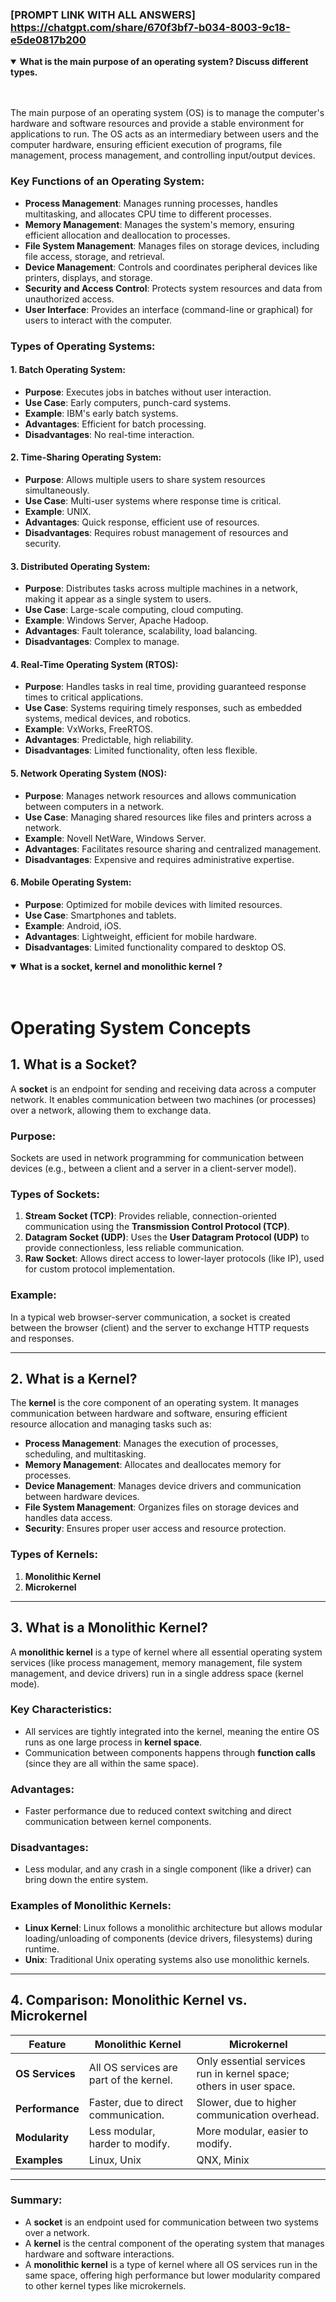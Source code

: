### [PROMPT LINK WITH ALL ANSWERS] https://chatgpt.com/share/670f3bf7-b034-8003-9c18-e5de0817b200


<details open>
<summary><strong>What is the main purpose of an operating system? Discuss different types.</strong></summary>
<br><br>

The main purpose of an operating system (OS) is to manage the computer's hardware and software resources and provide a stable environment for applications to run. The OS acts as an intermediary between users and the computer hardware, ensuring efficient execution of programs, file management, process management, and controlling input/output devices.

### Key Functions of an Operating System:
- **Process Management**: Manages running processes, handles multitasking, and allocates CPU time to different processes.
- **Memory Management**: Manages the system's memory, ensuring efficient allocation and deallocation to processes.
- **File System Management**: Manages files on storage devices, including file access, storage, and retrieval.
- **Device Management**: Controls and coordinates peripheral devices like printers, displays, and storage.
- **Security and Access Control**: Protects system resources and data from unauthorized access.
- **User Interface**: Provides an interface (command-line or graphical) for users to interact with the computer.

### Types of Operating Systems:

#### 1. Batch Operating System:
- **Purpose**: Executes jobs in batches without user interaction.
- **Use Case**: Early computers, punch-card systems.
- **Example**: IBM's early batch systems.
- **Advantages**: Efficient for batch processing.
- **Disadvantages**: No real-time interaction.

#### 2. Time-Sharing Operating System:
- **Purpose**: Allows multiple users to share system resources simultaneously.
- **Use Case**: Multi-user systems where response time is critical.
- **Example**: UNIX.
- **Advantages**: Quick response, efficient use of resources.
- **Disadvantages**: Requires robust management of resources and security.

#### 3. Distributed Operating System:
- **Purpose**: Distributes tasks across multiple machines in a network, making it appear as a single system to users.
- **Use Case**: Large-scale computing, cloud computing.
- **Example**: Windows Server, Apache Hadoop.
- **Advantages**: Fault tolerance, scalability, load balancing.
- **Disadvantages**: Complex to manage.

#### 4. Real-Time Operating System (RTOS):
- **Purpose**: Handles tasks in real time, providing guaranteed response times to critical applications.
- **Use Case**: Systems requiring timely responses, such as embedded systems, medical devices, and robotics.
- **Example**: VxWorks, FreeRTOS.
- **Advantages**: Predictable, high reliability.
- **Disadvantages**: Limited functionality, often less flexible.

#### 5. Network Operating System (NOS):
- **Purpose**: Manages network resources and allows communication between computers in a network.
- **Use Case**: Managing shared resources like files and printers across a network.
- **Example**: Novell NetWare, Windows Server.
- **Advantages**: Facilitates resource sharing and centralized management.
- **Disadvantages**: Expensive and requires administrative expertise.

#### 6. Mobile Operating System:
- **Purpose**: Optimized for mobile devices with limited resources.
- **Use Case**: Smartphones and tablets.
- **Example**: Android, iOS.
- **Advantages**: Lightweight, efficient for mobile hardware.
- **Disadvantages**: Limited functionality compared to desktop OS.

</details>


<details open>
<summary><strong>What is a socket, kernel and monolithic kernel ?</strong></summary>
<br><br>

# Operating System Concepts

## 1. What is a Socket?
A **socket** is an endpoint for sending and receiving data across a computer network. It enables communication between two machines (or processes) over a network, allowing them to exchange data.

### Purpose:
Sockets are used in network programming for communication between devices (e.g., between a client and a server in a client-server model).

### Types of Sockets:
1. **Stream Socket (TCP)**: Provides reliable, connection-oriented communication using the **Transmission Control Protocol (TCP)**.
2. **Datagram Socket (UDP)**: Uses the **User Datagram Protocol (UDP)** to provide connectionless, less reliable communication.
3. **Raw Socket**: Allows direct access to lower-layer protocols (like IP), used for custom protocol implementation.

### Example:
In a typical web browser-server communication, a socket is created between the browser (client) and the server to exchange HTTP requests and responses.

---

## 2. What is a Kernel?
The **kernel** is the core component of an operating system. It manages communication between hardware and software, ensuring efficient resource allocation and managing tasks such as:

- **Process Management**: Manages the execution of processes, scheduling, and multitasking.
- **Memory Management**: Allocates and deallocates memory for processes.
- **Device Management**: Manages device drivers and communication between hardware devices.
- **File System Management**: Organizes files on storage devices and handles data access.
- **Security**: Ensures proper user access and resource protection.

### Types of Kernels:
1. **Monolithic Kernel**
2. **Microkernel**

---

## 3. What is a Monolithic Kernel?
A **monolithic kernel** is a type of kernel where all essential operating system services (like process management, memory management, file system management, and device drivers) run in a single address space (kernel mode).

### Key Characteristics:
- All services are tightly integrated into the kernel, meaning the entire OS runs as one large process in **kernel space**.
- Communication between components happens through **function calls** (since they are all within the same space).

### Advantages:
- Faster performance due to reduced context switching and direct communication between kernel components.

### Disadvantages:
- Less modular, and any crash in a single component (like a driver) can bring down the entire system.

### Examples of Monolithic Kernels:
- **Linux Kernel**: Linux follows a monolithic architecture but allows modular loading/unloading of components (device drivers, filesystems) during runtime.
- **Unix**: Traditional Unix operating systems also use monolithic kernels.

---

## 4. Comparison: Monolithic Kernel vs. Microkernel

| Feature                   | Monolithic Kernel                           | Microkernel                                   |
|---------------------------|---------------------------------------------|-----------------------------------------------|
| **OS Services**            | All OS services are part of the kernel.     | Only essential services run in kernel space; others in user space. |
| **Performance**            | Faster, due to direct communication.        | Slower, due to higher communication overhead. |
| **Modularity**             | Less modular, harder to modify.             | More modular, easier to modify.               |
| **Examples**               | Linux, Unix                                | QNX, Minix                                   |

---

### Summary:
- A **socket** is an endpoint used for communication between two systems over a network.
- A **kernel** is the central component of the operating system that manages hardware and software interactions.
- A **monolithic kernel** is a type of kernel where all OS services run in the same space, offering high performance but lower modularity compared to other kernel types like microkernels.

</details>
